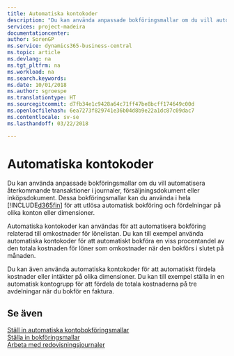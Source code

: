 ```yaml
---
title: Automatiska kontokoder
description: "Du kan använda anpassade bokföringsmallar om du vill automatisera återkommande transaktioner i journaler, försäljningsdokument eller inköpsdokument."
services: project-madeira
documentationcenter: 
author: SorenGP
ms.service: dynamics365-business-central
ms.topic: article
ms.devlang: na
ms.tgt_pltfrm: na
ms.workload: na
ms.search.keywords: 
ms.date: 10/01/2018
ms.author: sgroespe
ms.translationtype: HT
ms.sourcegitcommit: d7fb34e1c9428a64c71ff47be8bcff174649c00d
ms.openlocfilehash: 6ea7273f829741e36b04d8b9e22a1dc87c09dac7
ms.contentlocale: sv-se
ms.lasthandoff: 03/22/2018

---
```

# <a name="automatic-account-codes"></a>Automatiska kontokoder
Du kan använda anpassade bokföringsmallar om du vill automatisera återkommande transaktioner i journaler, försäljningsdokument eller inköpsdokument. Dessa bokföringsmallar kan du använda i hela [!INCLUDE[d365fin](../../includes/d365fin_md.md)] för att utlösa automatisk bokföring och fördelningar på olika konton eller dimensioner.  

Automatiska kontokoder kan användas för att automatisera bokföring relaterad till omkostnader för lönelistan. Du kan till exempel använda automatiska kontokoder för att automatiskt bokföra en viss procentandel av den totala kostnaden för löner som omkostnader när den bokförs i slutet på månaden.  

Du kan även använda automatiska kontokoder för att automatiskt fördela kostnader eller intäkter på olika dimensioner. Du kan till exempel ställa in en automatisk kontogrupp för att fördela de totala kostnaderna på tre avdelningar när du bokför en faktura.  

## <a name="see-also"></a>Se även  
 [Ställ in automatiska kontobokföringsmallar](how-to-set-up-automatic-account-posting-groups.md)   
 [Ställa in bokföringsmallar](../../finance-posting-groups.md)  
 [Arbeta med redovisningsjournaler](../../ui-work-general-journals.md)

